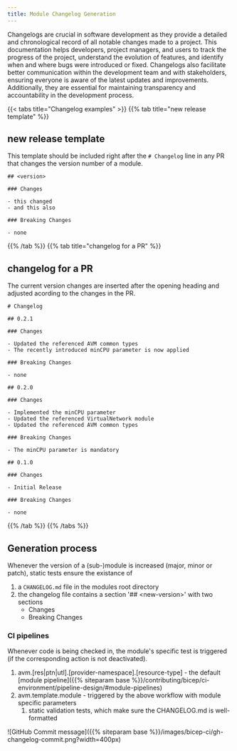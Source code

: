 ```yaml
---
title: Module Changelog Generation
---
```


Changelogs are crucial in software development as they provide a detailed and chronological record of all notable changes made to a project. This documentation helps developers, project managers, and users to track the progress of the project, understand the evolution of features, and identify when and where bugs were introduced or fixed. Changelogs also facilitate better communication within the development team and with stakeholders, ensuring everyone is aware of the latest updates and improvements. Additionally, they are essential for maintaining transparency and accountability in the development process.

{{< tabs title="Changelog examples" >}}
  {{% tab title="new release template" %}}

## new release template

This template should be included right after the `# Changelog` line in any PR that changes the version number of a module.

```text
## <version>

### Changes

- this changed
- and this also

### Breaking Changes

- none

```

  {{% /tab %}}
  {{% tab title="changelog for a PR" %}}

## changelog for a PR

The current version changes are inserted after the opening heading and adjusted acording to the changes in the PR.

```text
# Changelog

## 0.2.1

### Changes

- Updated the referenced AVM common types
- The recently introduced minCPU parameter is now applied

### Breaking Changes

- none

## 0.2.0

### Changes

- Implemented the minCPU parameter
- Updated the referenced VirtualNetwork module
- Updated the referenced AVM common types

### Breaking Changes

- The minCPU parameter is mandatory

## 0.1.0

### Changes

- Initial Release

### Breaking Changes

- none

```
  {{% /tab %}}
{{% /tabs %}}

## Generation process

Whenever the version of a (sub-)module is increased (major, minor or patch), static tests ensure the existance of

1. a `CHANGELOG.md` file in the modules root directory
2. the changelog file contains a section '## \<new-version>' with two sections
    - Changes
    - Breaking Changes

### CI pipelines

Whenever code is being checked in, the module's specific test is triggered (if the corresponding action is not deactivated).

1. avm.[res|ptn|utl].[provider-namespace].[resource-type] - the default [module pipeline]({{% siteparam base %}}/contributing/bicep/ci-environment/pipeline-design/#module-pipelines)
2. avm.template.module - triggered by the above workflow with module specific parameters
    1. static validation tests, which make sure the CHANGELOG.md is well-formatted

![GitHub Commit message]({{% siteparam base %}}/images/bicep-ci/gh-changelog-commit.png?width=400px)
